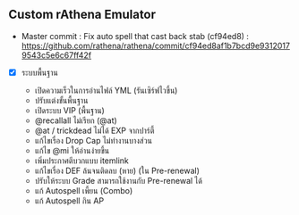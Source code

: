 ## Custom rAthena Emulator

* Master commit : Fix auto spell that cast back stab (cf94ed8) : https://github.com/rathena/rathena/commit/cf94ed8af1b7bcd9e93120179543c5e6c67ff42f


* [X] ระบบพื้นฐาน

  * เปิดความเร็วในการอ่านไฟล์ YML (รันเซิร์ฟไวขึ้น)
  * ปรับแต่งขั้นพื้นฐาน
  * เปิดระบบ VIP (พื้นฐาน)
  * @recallall ไม่เรียก (@at)
  * @at / trickdead ไม่ได้ EXP จากปาร์ตี้
  * แก้ไขเรื่อง Drop Cap ไม่ทำงานบางส่วน
  * แก้ไข @mi ให้อ่านง่ายขึ้น
  * เพิ่มประกาศตีบวกแบบ itemlink
  * แก้ไขเรื่อง DEF ล้นจนติดลบ (หาย) (ใน Pre-renewal)
  * ปรับให้ระบบ Grade สามารถใช้งานกับ Pre-renewal ได้
  * แก้ Autospell เพี้ยน (Combo)
  * แก้ Autospell กิน AP
